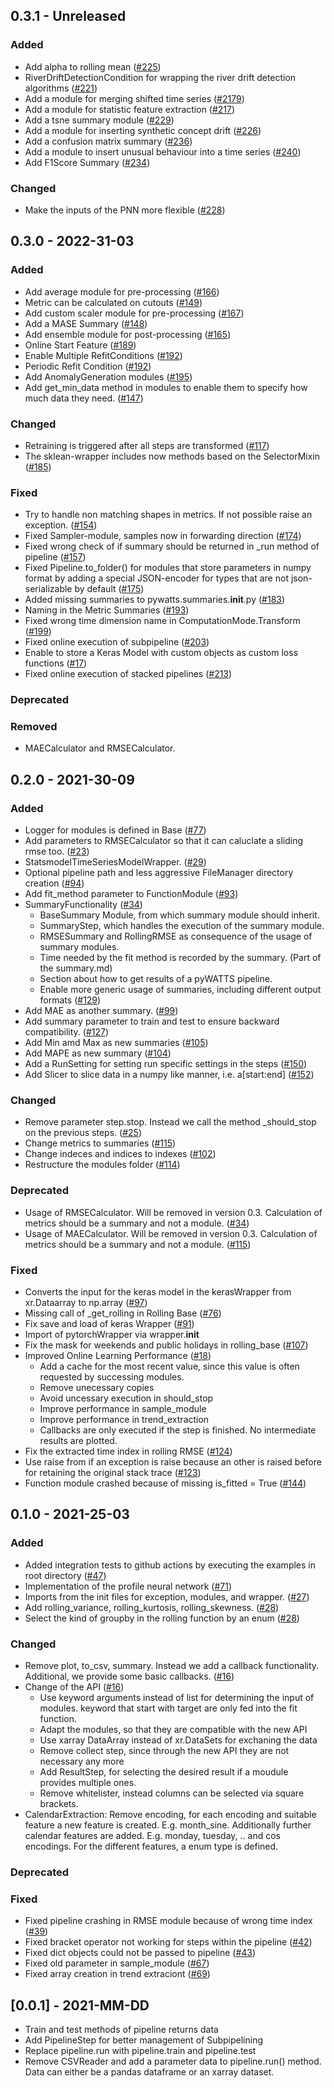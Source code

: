 ## 0.3.1 - Unreleased

### Added
* Add alpha to rolling mean ([#225](https://github.com/KIT-IAI/pyWATTS/issues/225))
* RiverDriftDetectionCondition for wrapping the river drift detection algorithms ([#221](https://github.com/KIT-IAI/pyWATTS/issues/221))
* Add a module for merging shifted time series ([#2179](https://github.com/KIT-IAI/pyWATTS/issues/219))
* Add a module for statistic feature extraction ([#217](https://github.com/KIT-IAI/pyWATTS/issues/217))
* Add a tsne summary module ([#229](https://github.com/KIT-IAI/pyWATTS/issues/229))
* Add a module for inserting synthetic concept drift ([#226](https://github.com/KIT-IAI/pyWATTS/issues/226))
* Add a confusion matrix summary ([#236](https://github.com/KIT-IAI/pyWATTS/issues/236))
* Add a module to insert unusual behaviour into a time series ([#240](https://github.com/KIT-IAI/pyWATTS/issues/240))
* Add F1Score Summary ([#234](https://github.com/KIT-IAI/pyWATTS/issues/234))

### Changed
* Make the inputs of the PNN more flexible ([#228](https://github.com/KIT-IAI/pyWATTS/issues/228))


## 0.3.0 - 2022-31-03

### Added
* Add average module for pre-processing ([#166](https://github.com/KIT-IAI/pyWATTS/issues/166))
* Metric can be calculated on cutouts ([#149](https://github.com/KIT-IAI/pyWATTS/issues/149))
* Add custom scaler module for pre-processing ([#167](https://github.com/KIT-IAI/pyWATTS/issues/167))
* Add a MASE Summary ([#148](https://github.com/KIT-IAI/pyWATTS/issues/148))
* Add ensemble module for post-processing ([#165](https://github.com/KIT-IAI/pyWATTS/issues/165))
* Online Start Feature ([#189](https://github.com/KIT-IAI/pyWATTS/issues/189))
* Enable Multiple RefitConditions ([#192](https://github.com/KIT-IAI/pyWATTS/issues/192))
* Periodic Refit Condition ([#192](https://github.com/KIT-IAI/pyWATTS/issues/192))
* Add AnomalyGeneration modules ([#195](https://github.com/KIT-IAI/pyWATTS/issues/195))
* Add get_min_data method in modules to enable them to specify how much data they need. ([#147](https://github.com/KIT-IAI/pyWATTS/issues/147))

### Changed
* Retraining is triggered after all steps are transformed ([#117](https://github.com/KIT-IAI/pyWATTS/issues/117))
* The sklean-wrapper includes now methods based on the SelectorMixin ([#185](https://github.com/KIT-IAI/pyWATTS/issues/185))


### Fixed
* Try to handle non matching shapes in metrics. If not possible raise an exception.  ([#154](https://github.com/KIT-IAI/pyWATTS/issues/154))
* Fixed Sampler-module, samples now in forwarding direction ([#174](https://github.com/KIT-IAI/pyWATTS/issues/174))
* Fixed wrong check of if summary should be returned in _run method of pipeline ([#157](https://github.com/KIT-IAI/pyWATTS/issues/157))
* Fixed Pipeline.to_folder() for modules that store parameters in numpy format by adding a special JSON-encoder for types that are not json-serializable by default ([#175](https://github.com/KIT-IAI/pyWATTS/issues/175))
* Added missing summaries to pywatts.summaries.__init__.py ([#183](https://github.com/KIT-IAI/pyWATTS/issues/183))
* Naming in the Metric Summaries  ([#193](https://github.com/KIT-IAI/pyWATTS/issues/193))
* Fixed wrong time dimension name in ComputationMode.Transform ([#199](https://github.com/KIT-IAI/pyWATTS/issues/199))
* Fixed online execution of subpipeline ([#203](https://github.com/KIT-IAI/pyWATTS/issues/203))
* Enable to store a Keras Model with custom objects as custom loss functions ([#17](https://github.com/KIT-IAI/pyWATTS/issues/17))
* Fixed online execution of stacked pipelines ([#213](https://github.com/KIT-IAI/pyWATTS/issues/213))

### Deprecated

### Removed
* MAECalculator and RMSECalculator.

## 0.2.0 - 2021-30-09

### Added
* Logger for modules is defined in Base  ([#77](https://github.com/KIT-IAI/pyWATTS/issues/77))
* Add parameters to RMSECalculator so that it can caluclate a sliding rmse too. ([#23](https://github.com/KIT-IAI/pyWATTS/issues/23))
* StatsmodelTimeSeriesModelWrapper.  ([#29](https://github.com/KIT-IAI/pyWATTS/issues/29))
* Optional pipeline path and less aggressive FileManager directory creation ([#94](https://github.com/KIT-IAI/pyWATTS/issues/94)) 
* Add fit_method parameter to FunctionModule ([#93](https://github.com/KIT-IAI/pyWATTS/issues/93))
* SummaryFunctionality ([#34](https://github.com/KIT-IAI/pyWATTS/issues/34))
  * BaseSummary Module, from which summary module should inherit.
  * SummaryStep, which handles the execution of the summary module.
  * RMSESummary and RollingRMSE as consequence of the usage of summary modules.
  * Time needed by the fit method is recorded by the summary. (Part of the summary.md)
  * Section about how to get results of a pyWATTS pipeline.
  * Enable more generic usage of summaries, including different output formats ([#129](https://github.com/KIT-IAI/pyWATTS/issues/129))
* Add MAE as another summary. ([#99](https://github.com/KIT-IAI/pyWATTS/issues/99))
* Add summary parameter to train and test to ensure backward compatibility. ([#127](https://github.com/KIT-IAI/pyWATTS/issues/127))
* Add Min amd Max as new summaries ([#105](https://github.com/KIT-IAI/pyWATTS/issues/105))
* Add MAPE as new summary ([#104](https://github.com/KIT-IAI/pyWATTS/issues/104))
* Add a RunSetting for setting run specific settings in the steps ([#150](https://github.com/KIT-IAI/pyWATTS/issues/150))
* Add Slicer to slice data in a numpy like manner, i.e. a[start:end] ([#152](https://github.com/KIT-IAI/pyWATTS/issues/152))

### Changed
* Remove parameter step.stop. Instead we call the method _should_stop on the previous steps. ([#25](https://github.com/KIT-IAI/pyWATTS/issues/25))
* Change metrics to summaries ([#115](https://github.com/KIT-IAI/pyWATTS/issues/115))
* Change indeces and indices to indexes  ([#102](https://github.com/KIT-IAI/pyWATTS/issues/102))
* Restructure the modules folder  ([#114](https://github.com/KIT-IAI/pyWATTS/issues/114))

### Deprecated
* Usage of RMSECalculator. Will be removed in version 0.3. Calculation of metrics should be a summary and not a module. ([#34](https://github.com/KIT-IAI/pyWATTS/issues/34))
* Usage of MAECalculator. Will be removed in version 0.3. Calculation of metrics should be a summary and not a module. ([#115](https://github.com/KIT-IAI/pyWATTS/issues/115))

### Fixed
* Converts the input for the keras model in the kerasWrapper from xr.Dataarray to np.array ([#97](https://github.com/KIT-IAI/pyWATTS/issues/97))
* Missing call of _get_rolling in Rolling Base  ([#76](https://github.com/KIT-IAI/pyWATTS/issues/76))
* Fix save and load of keras Wrapper  ([#91](https://github.com/KIT-IAI/pyWATTS/issues/91))
* Import of pytorchWrapper via wrapper.__init__
* Fix the mask for weekends and public holidays in rolling_base  ([#107](https://github.com/KIT-IAI/pyWATTS/issues/107))
* Improved Online Learning Performance  ([#18](https://github.com/KIT-IAI/pyWATTS/issues/18))
  * Add a cache for the most recent value, since this value is often requested by successing modules.
  * Remove unecessary copies
  * Avoid uncessary execution in should_stop 
  * Improve performance in sample_module
  * Improve performance in trend_extraction
  * Callbacks are only executed if the step is finished. No intermediate results are plotted.
* Fix the extracted time index in rolling RMSE  ([#124](https://github.com/KIT-IAI/pyWATTS/issues/124))
* Use raise from if an exception is raise because an other is raised before for retaining the original stack trace  ([#123](https://github.com/KIT-IAI/pyWATTS/issues/123))
* Function module crashed because of missing is_fitted = True ([#144](https://github.com/KIT-IAI/pyWATTS/issues/144))



## 0.1.0 - 2021-25-03

### Added

  * Added integration tests to github actions by executing the examples in root directory ([#47](https://github.com/KIT-IAI/pyWATTS/issues/47))
  * Implementation of the profile neural network ([#71](https://github.com/KIT-IAI/pyWATTS/issues/47))
  * Imports from the init files for exception, modules, and wrapper. ([#27](https://github.com/KIT-IAI/pyWATTS/issues/27))
  * Add rolling_variance, rolling_kurtosis, rolling_skewness. ([#28](https://github.com/KIT-IAI/pyWATTS/issues/28))
  * Select the kind of groupby in the rolling function by an enum ([#28](https://github.com/KIT-IAI/pyWATTS/issues/28))

### Changed

  * Remove plot, to_csv, summary. Instead we add a callback functionality. Additional, we provide some basic callbacks. ([#16](https://github.com/KIT-IAI/pyWATTS/issues/16))
  * Change of the API  ([#16](https://github.com/KIT-IAI/pyWATTS/issues/16))
    * Use keyword arguments instead of list for determining the input of modules. keyword that start with target are only fed into the fit function.
    * Adapt the modules, so that they are compatible with the new API
    * Use xarray DataArray instead of xr.DataSets for exchaning the data
    * Remove collect step, since through the new API they are not necessary any more
    * Add ResultStep, for selecting the desired result if a moudule provides multiple ones.
    * Remove whitelister, instead columns can be selected via square brackets.
  * CalendarExtraction: Remove encoding, for each encoding and suitable feature a new feature is created. 
    E.g. month_sine. Additionally further calendar features are added. E.g. monday, tuesday, .. and cos encodings. For 
    the different features, a enum type is defined.


### Deprecated

### Fixed

  * Fixed pipeline crashing in RMSE module because of wrong time index ([#39](https://github.com/KIT-IAI/pyWATTS/issues/39))
  * Fixed bracket operator not working for steps within the pipeline ([#42](https://github.com/KIT-IAI/pyWATTS/issues/42))
  * Fixed dict objects could not be passed to pipeline ([#43](https://github.com/KIT-IAI/pyWATTS/issues/43))
  * Fixed old parameter in sample_module  ([#67](https://github.com/KIT-IAI/pyWATTS/issues/67))
  * Fixed array creation in trend extraciont ([#69](https://github.com/KIT-IAI/pyWATTS/issues/69))

## [0.0.1] - 2021-MM-DD

  * Train and test methods of pipeline returns data
  * Add PipelineStep for better management of Subpipelining
  * Replace pipeline.run with pipeline.train and pipeline.test
  * Remove CSVReader and add a parameter data to pipeline.run() method. 
    Data can either be a pandas dataframe or an xarray dataset.
